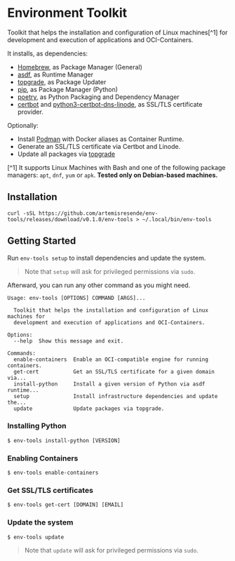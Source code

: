 # Environment Toolkit

Toolkit that helps the installation and configuration of Linux machines[^1] for development and execution of applications and OCI-Containers.

It installs, as dependencies:
* [Homebrew](https://brew.sh/), as Package Manager (General)
* [asdf](https://asdf-vm.com/), as Runtime Manager
* [topgrade](https://github.com/topgrade-rs/topgrade), as Package Updater
* [pip](https://pypi.org/project/pip/), as Package Manager (Python)
* [poetry](https://python-poetry.org/), as Python Packaging and Dependency Manager
* [certbot](https://github.com/certbot/certbot) and [python3-certbot-dns-linode](https://certbot-dns-linode.readthedocs.io/en/stable/index.html), as SSL/TLS certificate provider.

Optionally:
* Install [Podman](https://podman.io/) with Docker aliases as Container Runtime.
* Generate an SSL/TLS certificate via Certbot and Linode.
* Update all packages via [topgrade](https://github.com/topgrade-rs/topgrade)

[^1] It supports Linux Machines with Bash and one of the following package managers: `apt`, `dnf`, `yum` or `apk`. **Tested only on Debian-based machines.**

## Installation

`curl -sSL https://github.com/artemisresende/env-tools/releases/download/v0.1.0/env-tools > ~/.local/bin/env-tools`

## Getting Started

Run `env-tools setup` to install dependencies and update the system.

> Note that `setup` will ask for privileged permissions via `sudo`.

Afterward, you can run any other command as you might need.

```
Usage: env-tools [OPTIONS] COMMAND [ARGS]...

  Toolkit that helps the installation and configuration of Linux machines for
  development and execution of applications and OCI-Containers.

Options:
  --help  Show this message and exit.

Commands:
  enable-containers  Enable an OCI-compatible engine for running containers.
  get-cert           Get an SSL/TLS certificate for a given domain via...
  install-python     Install a given version of Python via asdf runtime...
  setup              Install infrastructure dependencies and update the...
  update             Update packages via topgrade.
```

### Installing Python

`$ env-tools install-python [VERSION]`

### Enabling Containers

`$ env-tools enable-containers`

### Get SSL/TLS certificates

`$ env-tools get-cert [DOMAIN] [EMAIL]`

### Update the system

`$ env-tools update`

> Note that `update` will ask for privileged permissions via `sudo`.
 